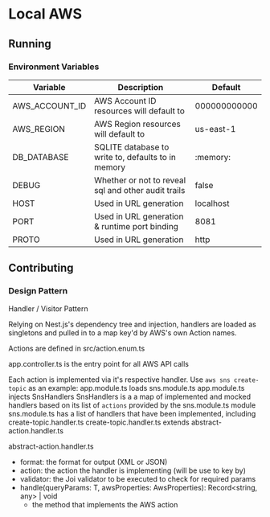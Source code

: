 # Local AWS

## Running
### Environment Variables
| Variable       | Description                                         | Default        |
| -------------- | --------------------------------------------------- | -------------- |
| AWS_ACCOUNT_ID | AWS Account ID resources will default to            | 000000000000   |
| AWS_REGION     | AWS Region resources will default to                | us-east-1      |
| DB_DATABASE    | SQLITE database to write to, defaults to in memory  | :memory:       |
| DEBUG          | Whether or not to reveal sql and other audit trails | false          |
| HOST           | Used in URL generation                              | localhost      |
| PORT           | Used in URL generation & runtime port binding       | 8081           |
| PROTO          | Used in URL generation                              | http           |

## Contributing
### Design Pattern
Handler / Visitor Pattern

Relying on Nest.js's dependency tree and injection, handlers are loaded as singletons and pulled in to a map key'd by AWS's own Action names.

Actions are defined in src/action.enum.ts

app.controller.ts is the entry point for all AWS API calls

Each action is implemented via it's respective handler. Use `aws sns create-topic` as an example:
app.module.ts loads sns.module.ts
app.module.ts injects SnsHandlers
SnsHandlers is a a map of implemented and mocked handlers based on its list of `actions` provided by the sns.module.ts module
sns.module.ts has a list of handlers that have been implemented, including create-topic.handler.ts
create-topic.handler.ts extends abstract-action.handler.ts

abstract-action.handler.ts
* format: the format for output (XML or JSON)
* action: the action the handler is implementing (will be use to key by)
* validator: the Joi validator to be executed to check for required params
* handle(queryParams: T, awsProperties: AwsProperties): Record<string, any> | void
  * the method that implements the AWS action
